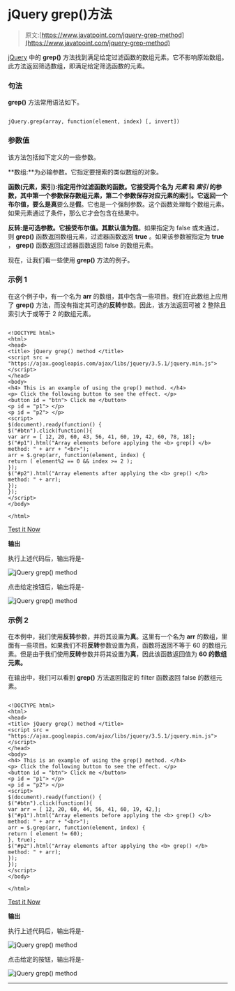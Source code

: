 # jQuery grep()方法

> 原文:[https://www.javatpoint.com/jquery-grep-method](https://www.javatpoint.com/jquery-grep-method)

[jQuery](https://www.javatpoint.com/jquery-tutorial) 中的 **grep()** 方法找到满足给定过滤函数的数组元素。它不影响原始数组。此方法返回筛选数组，即满足给定筛选函数的元素。

### 句法

**grep()** 方法常用语法如下。

```

jQuery.grep(array, function(element, index) [, invert])

```

### 参数值

该方法包括如下定义的一些参数。

**数组:**为必输参数。它指定要搜索的类似数组的对象。

**函数(元素，索引):**指定用作过滤函数的函数。它接受两个名为 ***元素*** 和 ***索引*** 的参数，其中第一个参数保存数组元素，第二个参数保存对应元素的索引。它返回一个布尔值，要么是**真**要么是**假**。它也是一个强制参数。这个函数处理每个数组元素。如果元素通过了条件，那么它才会包含在结果中。

**反转:**是可选参数。它接受布尔值。其默认值为**假**。如果指定为 false 或未通过，则 **grep()** 函数返回数组元素，过滤器函数返回 **true** 。如果该参数被指定为 **true** ， **grep()** 函数返回过滤器函数返回 false 的数组元素。

现在，让我们看一些使用 **grep()** 方法的例子。

### 示例 1

在这个例子中，有一个名为 **arr** 的数组，其中包含一些项目。我们在此数组上应用了 **grep()** 方法，而没有指定其可选的**反转**参数。因此，该方法返回可被 2 整除且索引大于或等于 2 的数组元素。

```

<!DOCTYPE html>
<html>
<head>
<title> jQuery grep() method </title>
<script src = "https://ajax.googleapis.com/ajax/libs/jquery/3.5.1/jquery.min.js"> </script>
</head>
<body>
<h4> This is an example of using the grep() method. </h4>
<p> Click the following button to see the effect. </p>
<button id = "btn"> Click me </button>
<p id = "p1"> </p>
<p id = "p2"> </p>
<script>
$(document).ready(function() {
$("#btn").click(function(){
var arr = [ 12, 20, 60, 43, 56, 41, 60, 19, 42, 60, 78, 18];
$("#p1").html("Array elements before applying the <b> grep() </b> method: " + arr + "<br>");
arr = $.grep(arr, function(element, index) {
return ( element%2 == 0 && index >= 2 );
});
$("#p2").html("Array elements after applying the <b> grep() </b> method: " + arr);
});
});
</script>
</body>

</html>

```

[Test it Now](https://www.javatpoint.com/oprweb/test.jsp?filename=jquery-grep-method1)

**输出**

执行上述代码后，输出将是-

![jQuery grep() method](../Images/ec066e447beda6ca3d541f59b3e94b35.png)

点击给定按钮后，输出将是-

![jQuery grep() method](../Images/21c7cdf5d47e666cb3f7080117630ebd.png)

### 示例 2

在本例中，我们使用**反转**参数，并将其设置为**真**。这里有一个名为 **arr** 的数组，里面有一些项目。如果我们不将**反转**参数设置为真，函数将返回不等于 60 的数组元素。但是由于我们使用**反转**参数并将其设置为**真**，因此该函数返回值为 **60 的数组元素。**

在输出中，我们可以看到 **grep()** 方法返回指定的 filter 函数返回 false 的数组元素。

```

<!DOCTYPE html>
<html>
<head>
<title> jQuery grep() method </title>
<script src = "https://ajax.googleapis.com/ajax/libs/jquery/3.5.1/jquery.min.js"> </script>
</head>
<body>
<h4> This is an example of using the grep() method. </h4>
<p> Click the following button to see the effect. </p>
<button id = "btn"> Click me </button>
<p id = "p1"> </p>
<p id = "p2"> </p>
<script>
$(document).ready(function() {
$("#btn").click(function(){
var arr = [ 12, 20, 60, 44, 56, 41, 60, 19, 42,];
$("#p1").html("Array elements before applying the <b> grep() </b> method: " + arr + "<br>");
arr = $.grep(arr, function(element, index) {
return ( element != 60);
}, true);
$("#p2").html("Array elements after applying the <b> grep() </b> method: " + arr);
});
});
</script>
</body>

</html>

```

[Test it Now](https://www.javatpoint.com/oprweb/test.jsp?filename=jquery-grep-method2)

**输出**

执行上述代码后，输出将是-

![jQuery grep() method](../Images/1a410b9c0652e376453bbe13fd655403.png)

点击给定的按钮，输出将是-

![jQuery grep() method](../Images/973c2c4b14de54e9fc582799834b9105.png)

* * *